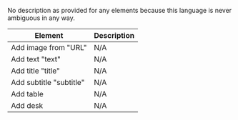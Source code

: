 No description as provided for any elements because this language is never ambiguous in any way. 


|          Element          | Description |
|---------------------------|-------------|
| Add image from "URL"      |     N/A     |
| Add text "text"           |     N/A     |
| Add title "title"         |     N/A     |
| Add subtitle "subtitle"   |     N/A     |
| Add table                 |     N/A     |
| Add desk                  |     N/A     |
